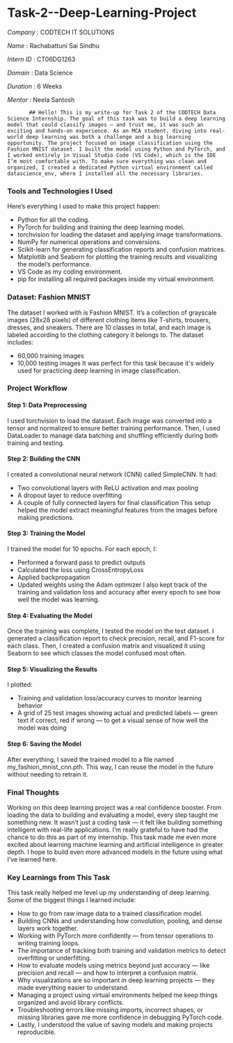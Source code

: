 # Task-2--Deep-Learning-Project

*Company*   : CODTECH IT SOLUTIONS

*Name*      : Rachabattuni Sai Sindhu

*Intern ID* : CT06DG1263

*Domain*    : Data Science

*Duration*  : 6 Weeks

*Mentor*    : Neela Santosh


           ## Hello! This is my write-up for Task 2 of the CODTECH Data Science Internship. The goal of this task was to build a deep learning model that could classify images — and trust me, it was such an exciting and hands-on experience. As an MCA student, diving into real-world deep learning was both a challenge and a big learning opportunity. The project focused on image classification using the Fashion MNIST dataset. I built the model using Python and PyTorch, and I worked entirely in Visual Studio Code (VS Code), which is the IDE I’m most comfortable with. To make sure everything was clean and organized, I created a dedicated Python virtual environment called datascience_env, where I installed all the necessary libraries.

### Tools and Technologies I Used
Here’s everything I used to make this project happen:
* Python for all the coding.
* PyTorch for building and training the deep learning model.
* torchvision for loading the dataset and applying image transformations.
* NumPy for numerical operations and conversions.
* Scikit-learn for generating classification reports and confusion matrices.
* Matplotlib and Seaborn for plotting the training results and visualizing the model’s performance.
* VS Code as my coding environment.
* pip for installing all required packages inside my virtual environment.

### Dataset: Fashion MNIST
The dataset I worked with is Fashion MNIST. It’s a collection of grayscale images (28x28 pixels) of different clothing items like T-shirts, trousers, dresses, and sneakers. There are 10 classes in total, and each image is labeled according to the clothing category it belongs to.
The dataset includes:
* 60,000 training images
* 10,000 testing images
It was perfect for this task because it's widely used for practicing deep learning in image classification.

### Project Workflow
#### Step 1: Data Preprocessing
I used torchvision to load the dataset. Each image was converted into a tensor and normalized to ensure better training performance. Then, I used DataLoader to manage data batching and shuffling efficiently during both training and testing.

#### Step 2: Building the CNN
I created a convolutional neural network (CNN) called SimpleCNN. It had:
* Two convolutional layers with ReLU activation and max pooling
* A dropout layer to reduce overfitting
* A couple of fully connected layers for final classification
This setup helped the model extract meaningful features from the images before making predictions.

#### Step 3: Training the Model
I trained the model for 10 epochs. For each epoch, I:
* Performed a forward pass to predict outputs
* Calculated the loss using CrossEntropyLoss
* Applied backpropagation
* Updated weights using the Adam optimizer
I also kept track of the training and validation loss and accuracy after every epoch to see how well the model was learning.

#### Step 4: Evaluating the Model
Once the training was complete, I tested the model on the test dataset. I generated a classification report to check precision, recall, and F1-score for each class. Then, I created a confusion matrix and visualized it using Seaborn to see which classes the model confused most often.

#### Step 5: Visualizing the Results
I plotted:
* Training and validation loss/accuracy curves to monitor learning behavior
* A grid of 25 test images showing actual and predicted labels — green text if correct, red if wrong — to get a visual sense of how well the model was doing

#### Step 6: Saving the Model
After everything, I saved the trained model to a file named my\_fashion\_mnist\_cnn.pth. This way, I can reuse the model in the future without needing to retrain it.

### Final Thoughts
Working on this deep learning project was a real confidence booster. From loading the data to building and evaluating a model, every step taught me something new. It wasn’t just a coding task — it felt like building something intelligent with real-life applications.
I’m really grateful to have had the chance to do this as part of my internship. This task made me even more excited about learning machine learning and artificial intelligence in greater depth. I hope to build even more advanced models in the future using what I’ve learned here.

### Key Learnings from This Task
This task really helped me level up my understanding of deep learning. Some of the biggest things I learned include:
* How to go from raw image data to a trained classification model.
* Building CNNs and understanding how convolution, pooling, and dense layers work together.
* Working with PyTorch more confidently — from tensor operations to writing training loops.
* The importance of tracking both training and validation metrics to detect overfitting or underfitting.
* How to evaluate models using metrics beyond just accuracy — like precision and recall — and how to interpret a confusion matrix.
* Why visualizations are so important in deep learning projects — they made everything easier to understand.
* Managing a project using virtual environments helped me keep things organized and avoid library conflicts.
* Troubleshooting errors like missing imports, incorrect shapes, or missing libraries gave me more confidence in debugging PyTorch code.
* Lastly, I understood the value of saving models and making projects reproducible.

